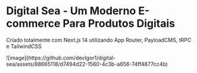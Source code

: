 # Digital Sea - Um Moderno E-commerce Para Produtos Digitais

Criado totalmente com Next.js 14 utilizando App Router, PayloadCMS, tRPC e TailwindCSS
<div class='flex items-center'>
  ![image](https://github.com/devIgor1/digital-sea/assets/88665118/d7494d22-1560-4c3b-a656-74ff4877cc4b)
</div>

